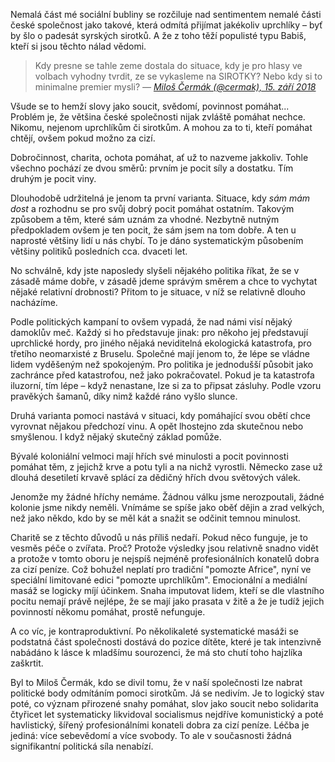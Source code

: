 <!-- dcterms:title = Smutná historie se sirotami -->
<!-- dcterms:abstract = Pláčete-li nad cynismem české společnosti, odmítající pomoci ubohým sirotkům, zaměřte se na příčiny. Systematické působení profesionálních konatelů dobra za cizí peníze, kteří se místo sebevědomí a svobody snaží již léta imputovat pocity viny a méněcennosti jenom nese své ovoce. -->
<!-- dcterms:creator = Michal Altair Valášek -->
<!-- x4w:pictureUrl = /perex-pictures/20180918-smutna-historie-se-sirotami.jpg -->
<!-- x4w:pictureWidth = 150 -->
<!-- x4w:pictureHeight = 150 -->
<!-- x4w:pictureCredits = Photo by edu aguilera via Flickr, CC-BY-NC -->
<!-- x4w:category = Lidé a jiná zvěř -->
<!-- dcterms:date = 2018-09-18 -->

Nemalá část mé sociální bubliny se rozčiluje nad sentimentem nemalé části české společnost jako takové, která odmítá přijímat jakékoliv uprchlíky – byť by šlo o padesát syrských sirotků. A že z toho těží populisté typu Babiš, kteří si jsou těchto nálad vědomi.

> Kdy presne se tahle zeme dostala do situace, kdy je pro hlasy ve volbach vyhodny tvrdit, ze se vykasleme na SIROTKY? Nebo kdy si to minimalne premier mysli?
> _&mdash; [Miloš Čermák (@cermak), 15. září 2018](https://twitter.com/cermak/status/1041006423931609090)_

Všude se to hemží slovy jako soucit, svědomí, povinnost pomáhat... Problém je, že většina české společnosti nijak zvláště pomáhat nechce. Nikomu, nejenom uprchlíkům či sirotkům. A mohou za to ti, kteří pomáhat chtějí, ovšem pokud možno za cizí.

Dobročinnost, charita, ochota pomáhat, ať už to nazveme jakkoliv. Tohle všechno pochází ze dvou směrů: prvním je pocit síly a dostatku. Tím druhým je pocit viny.

Dlouhodobě udržitelná je jenom ta první varianta. Situace, kdy _sám mám dost_ a rozhodnu se pro svůj dobrý pocit pomáhat ostatním. Takovým způsobem a těm, které sám uznám za vhodné. Nezbytně nutným předpokladem ovšem je ten pocit, že sám jsem na tom dobře. A ten u naprosté většiny lidí u nás chybí. To je dáno systematickým působením většiny politiků posledních cca. dvaceti let.

No schválně, kdy jste naposledy slyšeli nějakého politika říkat, že se v zásadě máme dobře, v zásadě jdeme správým směrem a chce to vychytat nějaké relativní drobnosti? Přitom to je situace, v níž se relativně dlouho nacházíme.

Podle politických kampaní to ovšem vypadá, že nad námi visí nějaký damoklův meč. Každý si ho představuje jinak: pro někoho jej představují uprchlické hordy, pro jiného nějaká neviditelná ekologická katastrofa, pro třetího neomarxisté z Bruselu. Společné mají jenom to, že lépe se vládne lidem vyděšeným než spokojeným. Pro politika je jednodušší působit jako zachránce před katastrofou, než jako pokračovatel. Pokud je ta katastrofa iluzorní, tím lépe – když nenastane, lze si za to připsat zásluhy. Podle vzoru pravěkých šamanů, díky nimž každé ráno vyšlo slunce.

Druhá varianta pomoci nastává v situaci, kdy pomáhající svou obětí chce vyrovnat nějakou předchozí vinu. A opět lhostejno zda skutečnou nebo smyšlenou. I když nějaký skutečný základ pomůže.

Bývalé koloniální velmoci mají hřích své minulosti a pocit povinnosti pomáhat těm, z jejichž krve a potu tyli a na nichž vyrostli. Německo zase už dlouhá desetiletí krvavě splácí za dědičný hřích dvou světových válek.

Jenomže my žádné hříchy nemáme. Žádnou válku jsme nerozpoutali, žádné kolonie jsme nikdy neměli. Vnímáme se spíše jako oběť dějin a zrad velkých, než jako někdo, kdo by se měl kát a snažit se odčinit temnou minulost.

Charitě se z těchto důvodů u nás příliš nedaří. Pokud něco funguje, je to vesměs péče o zvířata. Proč? Protože výsledky jsou relativně snadno vidět a protože v tomto oboru je nejspíš nejméně profesionálních konatelů dobra za cizí peníze. Což bohužel neplatí pro tradiční "pomozte Africe", nyní ve speciální limitované edici "pomozte uprchlíkům". Emocionální a mediální masáž se logicky míjí účinkem. Snaha imputovat lidem, kteří se dle vlastního pocitu nemají právě nejlépe, že se mají jako prasata v žitě a že je tudíž jejich povinností někomu pomáhat, prostě nefunguje.

A co víc, je kontraproduktivní. Po několikaleté systematické masáži se podstatná část společnosti dostává do pozice dítěte, které je tak intenzivně nabádáno k lásce k mladšímu sourozenci, že má sto chutí toho hajzlíka zaškrtit.

Byl to Miloš Čermák, kdo se divil tomu, že v naší společnosti lze nabrat politické body odmítáním pomoci sirotkům. Já se nedivím. Je to logický stav poté, co význam přirozené snahy pomáhat, slov jako soucit nebo solidarita čtyřicet let systematicky likvidoval socialismus nejdříve komunistický a poté havlistický, šířený profesionálními konateli dobra za cizí peníze. Léčba je jediná: více sebevědomí a více svobody. To ale v současnosti žádná signifikantní politická síla nenabízí.